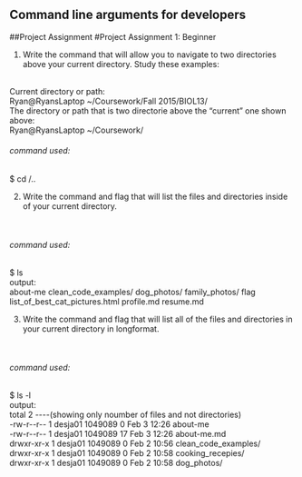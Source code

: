 
<h2> Command line arguments for developers</h2>

##Project Assignment
#Project Assignment 1: Beginner
1. Write the command that will allow you to navigate to two directories above your current directory. Study
these examples:
<br>
Current directory or path:
<br>
Ryan@RyansLaptop ~/Coursework/Fall 2015/BIOL13/
<br>
The directory or path that is two directorie above the “current” one shown above:
<br>
Ryan@RyansLaptop ~/Coursework/
<br>
<h6>command used:</h6>
$ cd /..

2. Write the command and flag that will list the files and directories inside of your current directory.
<br>
<h6>command used:</h6>
$ ls
<br>
output:
<br>
about-me     clean_code_examples/  dog_photos/       family_photos/  flag   list_of_best_cat_pictures.html  profile.md  resume.md     

3. Write the command and flag that will list all of the files and directories in your current directory in longformat.
<br>
<h6>command used:</h6>
$ ls -l
<br>
output:
<br>
total 2 ----(showing only noumber of files and not directories)
<br>
-rw-r--r-- 1 desja01 1049089   0 Feb  3 12:26 about-me
<br>
-rw-r--r-- 1 desja01 1049089  17 Feb  3 12:26 about-me.md
<br>
drwxr-xr-x 1 desja01 1049089   0 Feb  2 10:56 clean_code_examples/
<br>
drwxr-xr-x 1 desja01 1049089   0 Feb  2 10:58 cooking_recepies/
<br>
drwxr-xr-x 1 desja01 1049089   0 Feb  2 10:58 dog_photos/

